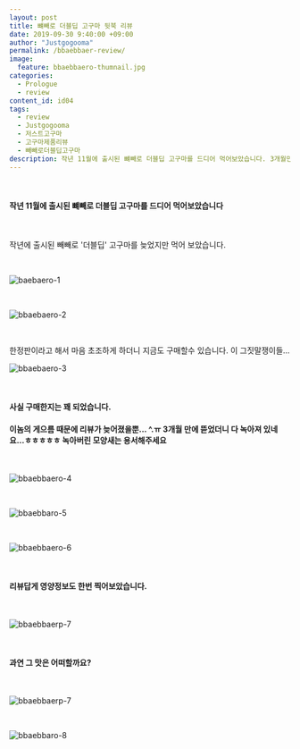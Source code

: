 ```yaml
---
layout: post
title: 뺴빼로 더블딥 고구마 뒷북 리뷰
date: 2019-09-30 9:40:00 +09:00
author: "Justgogooma"
permalink: /bbaebbaer-review/
image:
  feature: bbaebbaero-thumnail.jpg 
categories:
  - Prologue
  - review
content_id: id04
tags:
  - review
  - Justgogooma
  - 저스트고구마
  - 고구마제품리뷰
  - 빼빼로더블딥고구마
description: 작년 11월에 출시된 뺴빼로 더블딥 고구마를 드디어 먹어보았습니다. 3개월만에 뜯어 다 녹아버렸네요..더보기..
---
```


 <br>

#### 작년 11월에 출시된 뺴빼로 더블딥 고구마를 드디어 먹어보았습니다 

 <br>

작년에 출시된 빼빼로 '더블딥' 고구마를 늦었지만 먹어 보았습니다.  

 <br>

![baebaero-1](https://lh3.googleusercontent.com/RasuSOx3A0npaSbm1JGckl5Na5i1bBhrq4Gm9XmYjBy_nXNEMdnLP2jfAwRqtTULHdFOnsx7XA3AtZgiX40iNOON36ZQveRlJ5hhPEzW5Mpd8WW3BUV1-TxXQc-y7g0Jf7W_CKHdok_4Sv3cFan3cTqqKU39lyGA0s3ONlitmTnFGOGgS_MZBP8nD-KvXsf2Hy4iPfk7DtxmKecHS0Lf88FNVkTPcEi0tcd-J5wtD_GNX1NsdbQFLfNaHNP2oY-Ywgm88_qnzWtLgjcHQMqW1K1FhLchDuSJESZrFpF6hILA6-Kjvhztlm8lQz9PqgY9L3mT7Z30wcuXse4JzVk5Xqx85QU2aibEh3nzvDOVzeZMHJilca2aJfePLhqsDMVS7T0PsE9xoTen7yTqElJeMSKqJGDjD1_OzLi5RJbtSj02l90Z2MPKvCSTdok8g_o7yl6mejsVPxZR37Ai40Dl5m0M9_lkpULxRCsT_zQVmLb7GGTaHzDNbCQoJVd740jMhstA9sPvylQKLhIeUHLAXFjN6wzjQWB6CLWQbiixZi4nszSulDmSz7kpmdsv9rXI1xRIS97pMTQr_llO3amQ9nQLquSM5YoCAn-KS0sWZEO7VhbSGgAnpNqJb8RArBJBWeoVkthbdZCEkijSoY_Ey-pRSvvzvsqgVh2E6VaBb9pO3xKB76qXhaSQjgpYVP7-V_sc7z_vpNhuOoCahEYxzTEA813WaQJUsfg2cZwnirk0pQuh=s937-no)



<Br>

![bbaebaero-2](https://lh3.googleusercontent.com/P3WW2ZqYIbKy5DwbrHs8u6uttARNL-ndsNWzIdjVIp25XmbqK7YjuKNbNSyCpntXGtgYbgjz0zz4A2NZqocwWmBE4cGaeEgnp-loo050t2F9mzM7V0-atgu3-2kafYZee47RkvfMWWJkrtnO1Wk06ubJSfVYQJrHUyqZV-KVN6BbHm1InhSXuhM4fhaYcwt-lK_ychkiYthcYKMageA8vNiYnhnTd5tFoh57T3OpJd0IrEq_tAE1X2Bm5nJsUcECRVUpr_5Bbtc5jUzKHlHjqXQyayBwYFX10qaspbUIkRIOm69950lI8fONlHbb0AMEW2zivjrVkfvCODYOFVB-Ebb85tJDASCBfLInFE1k3m0JG1vWQj-RkbQecwbnJuS3ims3g8ieIy_DxB_KvI9VnDETzA-pG-DkuMhgl7QLrQfJTfV9HIJjsi7B99RcnedOJusxoKEPD3qxz_-mAL6gHByCOztC-iFDI3Trh16L18UO5BzkXAgOTTvcbwdXePRZec8gUEASi04kXTf8zz9iU_Ci6VqBduZpTgv9GLZTY4nkqdRFPyEIRbpLOqrGhwAnXjgJpSrp5V27LRnR19tP2jAzySD3Co8l1gT6iVR0Ymcz4ED448OMy8onQjtnjLT_TBVowa8byYDSF6C9lHEc_9OQWgP6lZQ5tDFNTNbxcJmP4K_ezaEkG42Y-LIAyir_Le9Zez24WQK_h_I5rLQVxir-SsjwcP1F_Nc5gaXyKTLf0O6r=s937-no)

 <br>

한정판이라고 해서 마음 초조하게 하더니 지금도 구매할수 있습니다. 이 그짓말쟁이들... 



![bbaebaero-3](https://lh3.googleusercontent.com/03tdT8B0D5Xk5nlklquMih5hSv2qPdogea9J4jlmsfhMekmDShDd8OfoJO8goZwtdr-5MNRxAuUGU6Pxpav036Nl7YJK8xzPciOfJsgvkjovtBpDH1T67i-blc_7yohSNkv-Uh-wYbopW4VrW8Os4QuW1NvHCVT5gRNulfxCYhwTPFwHcXQYW7hmbuYcXN3UrB-Jdp8ZsYJ_uxORUybg1ch_c3_RhG6QvXwBiGxzi9u9SXU6OR2MnuA9bzeYx6Aip4APhbZrYyxles8qJuTIZ5WMVNkmkV3vq25Pyjrqzin4EFuam3AS-71rAnO3TFknf4jkZqkauB0b26ct3SfBZv1wa_CqssXXMpwvtCrPkbC56wg6T6P3yr4jEw3725hrDpsFTTPMWPykUpg7Rp0Jg9inS876QJsPq6lauR5EE3Cb_gVZMcj4vXE1dL66rTunDC7D5yHoaYPqwdtPROQ3SgVWz8J7byTwJjeSRQvUea5Y7wuvNXqNcp5uxq5ewm0bgayb75kVtvA8DSkCXDRQ-fmVQqLWit2SN_yJw69uPTls3EQMCmgy18tTvzHPlGvI1wS8s2WxaPOhTjUS7MFg9zv4ZjHTUVAEQBjETNNsSaPnQjPDuJcBtip0cs5PkqusDd6ugML3BFCTo9tourlM6byoXVB4e5RXRrqkvsYtfse55WeD4SzNRSN6ZYsr6R6llM_jiidN56Pk3zuBrdQZToqdQiTNE3C0OJhD3BWaQt9JCsbE=s937-no)

 <br>

#### 사실 구매한지는 꽤 되었습니다. 

#### 이놈의 게으름 때문에 리뷰가 늦어졌을뿐... ^.ㅠ 3개월 만에 뜯었더니 다 녹아져 있네요...ㅎㅎㅎㅎㅎ  녹아버린 모양새는 용서해주세요  



  <br>

![bbaebbaero-4](https://lh3.googleusercontent.com/LUlevIkSJ6INM7aIWBKQuC8DkCEKfwbVkc8h3c-y_aL7y8SLWG7-Se-dsBQ7GwXlKzpPk8aVmpkqGifi3Te8m8iozmawK1uVEfZ2e8-CTaaJ7wMC93kv-00IVSOaPhFyxI-2v0R_qtPabk2WlsMK1FSGzB82d9Wa_PPsFC9sXXMrX2RpfDBVN53fHCubCXzoPIst9ol4MkQTbKYcP2mTsQFK5QezPysD8HYvDv1KUEL7VxQAuczePiSkdsFsVv6aPDcHxA1k013svVTDQIfyfEAyfBspXG1E9LAPnYPI7TQ-QG5w2fiVfXzOSrejPOgTs1WimHzgFne3nNTUZmxIolBjA5WCgnnm736QXI3ebgTOM4B_pnLPKDmxDIHGZ98SvifKV8_PD_rKgeZcOz2GDiPP4ixOzvHl4T194GjCxnCN47cu_qTR6IN9gR4u2SwTEcWzOXNTC5BiQIaVeGpf5rOaFLHWTkPtpS5Efp84mk6vTxmpG2by1DGUpbHMckj4fI_1A3JRTy5xj1Exvsx9QoBsMYIvIwkbuTSTyzlwAfDPEhCPmhISG2w5etPCBSOj3bGHVXIxyIPE0VVCd-_HEUtOQDCyybdzULk0wTSUTxyGF1oXtJejkMXCooqHjATLFAaa5rTzzaw1AHtOYv-nDRaVHJwByzEvgSCsLa7dYV8PSr1j0xtiooym1-QPOYFDpTtugFiuKmQ3NUjGaleoDIAuPp0nsVBtUr9TS9w91VgA_DDo=s937-no) 

 <br>

![bbaebbaro-5](https://lh3.googleusercontent.com/Pg5QzB7EXJmfcUm5tzS8dPnqTmpcXTzVZHk_Ll61TZwXXlnePKYPz793Uag8Kfc0y24QrYdyCK1gTKkdqIC3YO50AKeCrPGLVxQfHYnUp3jwymCNCmHgLmSQLJEe8Lw6yPnpnIpubjcq-b5uM36eyH3DRt1sYnJgah3BCTdTPeaezBB_UshCytr4-4cw7ZB4e2twr4pS8AnrWaA8me9RHwEC0OTYBscGVtRaii5SUmA0xSU-dS79OeVGsB2COmdXmH_hUTup6WHcqgqUminzdctFsNpf4iwbZ7bi2R5MktJ1v_BvxQpr6YsXBZuNMBLN7A0_rWpLlhAV78TgYf-z2T9rE7m2xAZ2J_7Xir28mmaFz-ofetBDukyUNmqbLN286R_Gl67XW6AbqgbG25nwnFgrOoocX9bdAvgFZ0ZO7WF2QKztwDJNFXl2ghVbfxfvkKo5SCHR4wluv6tS2FI8vA-1qyWCitfMxbJ1ekNVFNHa3FqUFXDopsvWy5ITj8KFCEi-0ztIX7buYvTE4A6sQtpAJAlQvidgduCUfaZ03XCYy2kB0idhFv576bAtynRsKdEDFtfsANSwF2Ded7Rht16B0dG12WHR26KRunoorumpXg9oUlnQbEDkHAYzTRLDdWHpgwOOPyn3ol0AtrjPEywE9yOWHjwxd15um4eb2qvvqIxGjZdUJsVDZp9mtvcdCkAZxCymgnrutDkuW4fjXcQPQmzu6FQr9aL4cqWmgU_lsj1o=s937-no)

  <br>

![bbaebbaero-6](https://lh3.googleusercontent.com/OQwuDKWUdSc3agB8K0Bv08EfDP_gfC7tOLgtIX2J5bL9Rh8QhaEuKjUrf2jJccWfUQQz48q-OewCROCX9zU-rCnvXuJWfCsyxYeWs0BDwgVFSjmYcuCsYSXhVKHdKxABZG5yI55KS7PDRX80y-OX8ldB7tBXEIcN-09KY5nZJ1lGCCbkTm4K9GFa38CaXdBlbCUpYMmA2Mfd84W46BFGTX738wArqhqIxEVshaikMlpW5QemoGxrQwJE5l4ExfxnlHnw-ipN_jUdg1IqIj1Os3ek4qHA4ynYWTo8BgMhhWeDIEFcywltpiivqpaEowfuSrNqAH1znFLkC1ybUM8KVxZHJjT3HJu_bGxQTx8D9-2htRK2ZN3YWT1Y_l3OtX9i3KfO1BmjTQTllDvmOv0Lhl8d4cJ4F9oJJyzD_7OtXGypi7J4CcOobR5vB3rL-NlkoYxQTy3QChHSyViTlsJHRUJLn2vinmmUcRkokGNK3l_uYqFOfBQwyy4zUTuGOQs07YQsaYynNTBMPW1U4pN-IG3Ts67dipUR9AHFq5PIN3j1w3LfSfRViLK5GsZb3PqeKLjaa3QJm7cRUsKTQ2e3uiMZSC2IAKfakxF0HdQIsRHVFLGf-ciaZvuauHfx5C0FZsvzykLaD1By3G8EPVJvQ4zQvFLH3_TUAfZBnEo5A5a4QaUiyggFFaa5rH3sfDMnwCw0U_MGOAZlWcQxUp21-8i4Pj9GRR6E19MI6C4vzu59bzCb=s937-no)

 <br>

#### 리뷰답게 영양정보도 한번 찍어보았습니다. 

<br>

![bbaebbaerp-7](https://lh3.googleusercontent.com/ByScc35z5Hude42Y2YLsJ2heLW_WrXnoOm4hMoPXtS-eTGKX4ZTev_9x6IltO3cZggUl_1yNr3J21TSUzsKcoCPKZgYVQ4KBogXPhuKOpcDN2E2vQf4jFptpNv8ItvjtWMM4iJVGH190JGzv2oCvugzIfN4QZ_DG5xvefSjsLzDZf3HRcTxZTxJBpOtuqsE_9lSTWFHOLYipiXYtSGJxF3lVLh8_oPYlVLo_vmXX_v-9nNjpw3rVaWLzUUTPxSWl4pbEBmeIUzvfr2dbEaRX2DcBwfkPUT5pNZqLjnX4tsz0zSURJehs9izG4xVQfst3yhhpNiOEPyWTVyzddCRUYgsoQEBwKKrv1UMjEW8dQ1VJ_WbzDi5Vj42X6mYFPUGJU0o7VFRT1OpA9TwY-22MCVmDdKnnWtoKMHhytn6FhaxWRxBwpsIqzYRSb1p1i4oD5T8QDNyjqWroUpDzwNe_tuw39eUqvl8CjOMAkRSk0_bXtxQLu1yUBQrtCHOpp-o7NYbKwPzPeqR0bqbUc0x23SVYaaCvsqkAC2Yxzc3SUw3vQFrLxFRJU9ns_ipTCEitsSkuJFbe-Du6OVgxhJ3cwm5rZfi1LLFdfkyezrzgArfmrXpA08wGyDK5bFAPROZNXtHa5rNag5hudC4_5INufYXQ4y8Uc5lgG0nNC6JgZ8lIZGXI-7cCcaQkWolpugwOBgYNfOt6_lBWTKKQy2GNMVXejJiGjEjHNeECfFNquq7UQt1U=w960-h721-no)



 <br>

#### 과연 그 맛은 어떠할까요? 



 <br>

![bbaebbaerp-7](https://lh3.googleusercontent.com/xZbGh4pU1Hsh0XS9xnlxGisTnO4fl_OeeyM1FV8lU6M223tg26CypRf23ixu57I4R0Yr7Ou4lluGfA3gNy7CC8_PqEA5u7JlT2QYthUckKQrXfb1wyiNBnfNq9qMIrDtOt6O2tLhe5_GY0sgFaJr4NkQmh5hXb1QDmMw4tOPB9IOT9QKLN2BdCJAltvp2a5uY1xsyIocobAl8kHY-A6pYbNUquETbWLE8_y1rsTn1q6_Njr31p_0Mq5KMVp0Ls1HadpGIAL5gYQhiuYy7Bpbvwb7Mp81uypf55SrXqfx4uuLPgfD42JleIcf8WcJ0PQPRV81nWfIQfejnA6i7kjSRB-qBtvWnCvKrKywh_PQjpqYVMqwevzo2VWDk4n58RwqI9XH7ysnwxTR_r0QKlhoyHUKoZRKtvX67I5PFi-C0sgGE_DgzwIqnnFuWk3PP6G_44B_5su4MJXb7noiKYKnfdPyzNlkNEGENN_y-wmixzuKMJtzsVhqbHzbIguMWP3_PJI3ifu9iybFQr9eSMtnDo0s9Pa58QMI2iLayyd4q5XPDia7H8RLOc_eI50RIpizS6nSka2UPbACiJd45q6MzOZuxWNimjIHXY2s6CdqOXZA4jWP-Iyb32ki2aOAWjm9gUvzMKi6Tr1X3AdBRIXSVjJettpOMRixumzYgwFmXl-fxmOr5_A7c1ODMiLtdP_F0Ppn1jJ--mGeRP3eqlcEAaM3J7dhovGdc0sM919jkxfE8bZJ=s937-no)



 <br>

![bbaebbaro-8](https://lh3.googleusercontent.com/4hiBZFKFFNPE0guJctwqPiP2nBQWy9r4w9Wd3qNpmjLSdd32QkBILj9ym_omyHbFLdLwlUOkiOWguT-3-9ZnYirmc-cuizUbR5IxsO04YnbLQQ9c8SrzpIfSMb3U8YueovVEt1NTt5aD2yzLyK6Yw9dWzLAX_kxy7U07XxFqlmUzsltwIten4F78WC3ulYOMFLMufyGOzqhfhZxcKcn9TcN9hVZQQtOiapza8xWeKSuGkA-FAs-2tro7k7q397TzrY-M6msidxFEPgRSlNCkC1a_E0rramf6878ClayXRhngBDsUUDYtxrPamYihKsozdYJ8Mdq-F8szJThP7LQfnU8o6MWhxtyfhBBfZOxfKm6fFHBwDYie81_fICZisMlr00XWDdgRmFgiEuzaC4EBsswAgJqiBAVXrTSlWOeHc2tSu2W5tCPRNF0OQayZ4X9lhBIhJdwectT9cm4pdzPd8TiazTF8963VccyonDCZgDNj8akS39LEppqEXBAOycDP8PFBck4HRWzg8zPmMaLSoZzJNoHnFkWqHF6TEQ0zrrIkt3nMK0FkO1Yanwez3moh8bAD5Csd3xwam0oQmThakliAwbg58t75OEpnJo7eW3iA3khEnyYtkQygq7jxpygny5CDRjCDN9AE25F4vhEJcldj9OSt8OxdHk_jr6DeCuUDtQ_7tWHpvTlpQVQnEkqsbLShZFeS5SWhzdXIj1-vrWPckYxlly6modgOQ5Cku4_XuCgF=s937-no)